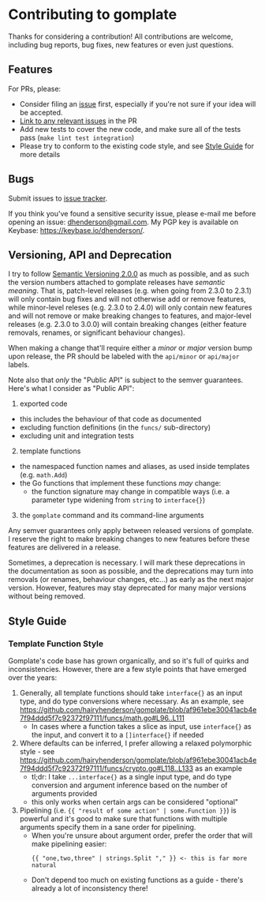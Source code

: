 # Contributing to gomplate

Thanks for considering a contribution! All contributions are welcome, including
bug reports, bug fixes, new features or even just questions.

## Features

For PRs, please:
- Consider filing an [issue](https://github.com/hairyhenderson/gomplate/issues/new) first, especially if you're not sure if your idea will be accepted.
- [Link to any relevant issues](https://help.github.com/articles/autolinked-references-and-urls/) in the PR
- Add new tests to cover the new code, and make sure all of the tests pass (`make lint test integration`)
- Please try to conform to the existing code style, and see [Style Guide](#style-guide) for more details

## Bugs

Submit issues to [issue tracker](https://github.com/hairyhenderson/gomplate/issues/).

If you think you've found a sensitive security issue, please e-mail me before opening an issue: dhenderson@gmail.com. My PGP key is available on Keybase: https://keybase.io/dhenderson/.

## Versioning, API and Deprecation

I try to follow [Semantic Versioning 2.0.0](https://semver.org/spec/v2.0.0.html) as much as possible, and as such the version numbers attached to gomplate releases have _semantic meaning_. That is, patch-level releases (e.g. when going from 2.3.0 to 2.3.1) will only contain bug fixes and will not otherwise add or remove features, while minor-level releses (e.g. 2.3.0 to 2.4.0) will only contain new features and will not remove or make breaking changes to features, and major-level releases (e.g. 2.3.0 to 3.0.0) will contain breaking changes (either feature removals, renames, or significant behaviour changes).

When making a change that'll require either a _minor_ or _major_ version bump upon release, the PR should be labeled with the `api/minor` or `api/major` labels.

Note also that _only_ the "Public API" is subject to the semver guarantees. Here's what I consider as "Public API":
1. exported code
  - this includes the behaviour of that code as documented
  - excluding function definitions (in the `funcs/` sub-directory)
  - excluding unit and integration tests
2. template functions
  - the namespaced function names and aliases, as used inside templates (e.g. `math.Add`)
  - the Go functions that implement these functions _may_ change:
    - the function signature may change in compatible ways (i.e. a parameter type widening from `string` to `interface{}`)
3. the `gomplate` command and its command-line arguments

Any semver guarantees only apply between released versions of gomplate. I reserve the right to make breaking changes to new features before these features are delivered in a release.

Sometimes, a deprecation is necessary. I will mark these deprecations in the documentation as soon as possible, and the deprecations may turn into removals (or renames, behaviour changes, etc...) as early as the next major version. However, features may stay deprecated for many major versions without being removed.

## Style Guide

### Template Function Style

Gomplate's code base has grown organically, and so it's full of quirks and inconsistencies. However, there are a few style points that have emerged over the years:

1. Generally, all template functions should take `interface{}` as an input type, and do type conversions where necessary. As an example, see https://github.com/hairyhenderson/gomplate/blob/af961ebe30041acb4e7f94ddd5f7c92372f97111/funcs/math.go#L96..L111
    - In cases where a function takes a slice as input, use `interface{}` as the input, and convert it to a `[]interface{}` if needed
2. Where defaults can be inferred, I prefer allowing a relaxed polymorphic style - see https://github.com/hairyhenderson/gomplate/blob/af961ebe30041acb4e7f94ddd5f7c92372f97111/funcs/crypto.go#L118..L133 as an example
    - tl;dr: I take `...interface{}` as a single input type, and do type conversion and argument inference based on the number of arguments provided
    - this only works when certain args can be considered "optional"
3. Pipelining (i.e. `{{ "result of some action" | some.Function }}`) is powerful and it's good to make sure that functions with multiple arguments specify them in a sane order for pipelining.
    - When you're unsure about argument order, prefer the order that will make pipelining easier:
      ```
      {{ "one,two,three" | strings.Split "," }} <- this is far more natural
      ```
    - Don't depend too much on existing functions as a guide - there's already a lot of inconsistency there!
